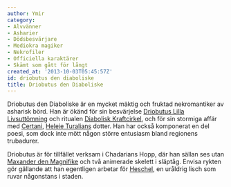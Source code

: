 ```yaml
---
author: Ymir
category:
- Alvvänner
- Asharier
- Dödsbesvärjare
- Mediokra magiker
- Nekrofiler
- Officiella karaktärer
- Skämt som gått för långt
created_at: '2013-10-03T05:45:57Z'
id: driobutus den diaboliske
title: Driobutus den Diaboliske
---
```

Driobutus den Diaboliske är en mycket mäktig och fruktad nekromantiker av asharisk börd. Han är ökänd för sin besvärjelse [Driobutus Lilla Livsuttömning] och ritualen [Diabolisk Kraftcirkel], och för sin stormiga affär med [Certani], [Heleie Turalians] dotter. Han har också komponerat en del poesi, som dock inte mött någon större entusiasm bland regionens trubadurer.

Driobutus är för tillfället verksam i Chadarians Hopp, där han sällan ses utan [Maxander den Magnifike] och två animerade skelett i släptåg. Envisa rykten gör gällande att han egentligen arbetar för [Heschel], en uråldrig lisch som ruvar någonstans i staden.

  [Driobutus Lilla Livsuttömning]: Driobutus_Lilla_Livsuttömning
  [Diabolisk Kraftcirkel]: Diabolisk_Kraftcirkel
  [Certani]: Certani_Turalian_fín_Olinael
  [Heleie Turalians]: Heleie_Turalian_fín_Olinael
  [Maxander den Magnifike]: Maxander_den_Magnifike
  [Heschel]: Heschel